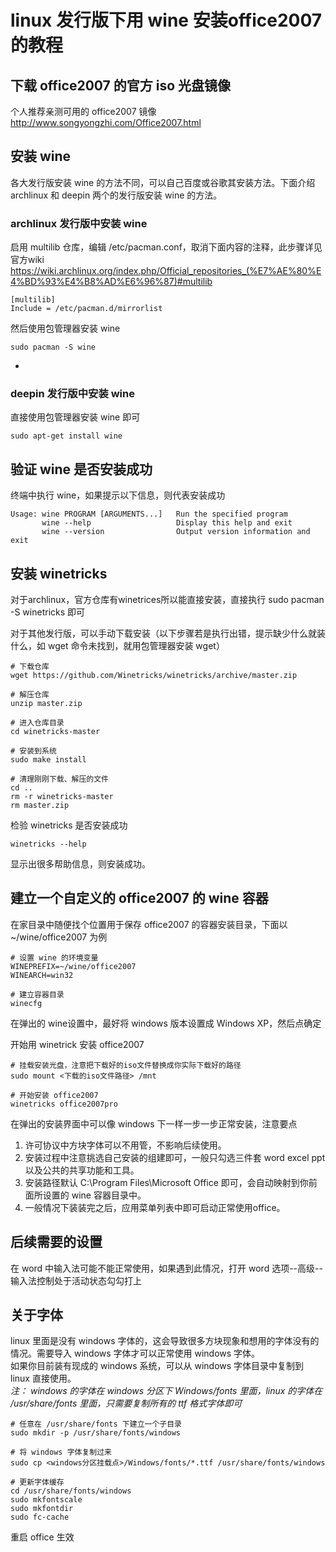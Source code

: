 # linux 发行版下用 wine 安装office2007的教程

## 下载 office2007 的官方 iso 光盘镜像
个人推荐亲测可用的 office2007 镜像 http://www.songyongzhi.com/Office2007.html

## 安装 wine
各大发行版安装 wine 的方法不同，可以自己百度或谷歌其安装方法。下面介绍 archlinux 和 deepin 两个的发行版安装 wine 的方法。

### archlinux 发行版中安装 wine
启用 multilib 仓库，编辑 /etc/pacman.conf，取消下面内容的注释，此步骤详见官方wiki  
https://wiki.archlinux.org/index.php/Official_repositories_(%E7%AE%80%E4%BD%93%E4%B8%AD%E6%96%87)#multilib

```
[multilib]
Include = /etc/pacman.d/mirrorlist
```

然后使用包管理器安装 wine

```
sudo pacman -S wine
```

-

### deepin 发行版中安装 wine
直接使用包管理器安装 wine 即可

```
sudo apt-get install wine
```


## 验证 wine 是否安装成功
终端中执行 wine，如果提示以下信息，则代表安装成功

```
Usage: wine PROGRAM [ARGUMENTS...]   Run the specified program
       wine --help                   Display this help and exit
       wine --version                Output version information and exit
```

## 安装 winetricks
对于archlinux，官方仓库有winetrices所以能直接安装，直接执行 sudo pacman -S winetricks 即可

对于其他发行版，可以手动下载安装（以下步骤若是执行出错，提示缺少什么就装什么，如 wget 命令未找到，就用包管理器安装 wget）

```
# 下载仓库
wget https://github.com/Winetricks/winetricks/archive/master.zip

# 解压仓库
unzip master.zip

# 进入仓库目录
cd winetricks-master

# 安装到系统
sudo make install

# 清理刚刚下载、解压的文件
cd ..
rm -r winetricks-master
rm master.zip
```

检验 winetricks 是否安装成功

```
winetricks --help
```
显示出很多帮助信息，则安装成功。

## 建立一个自定义的 office2007 的 wine 容器
在家目录中随便找个位置用于保存 office2007 的容器安装目录，下面以 ~/wine/office2007 为例

```
# 设置 wine 的环境变量
WINEPREFIX=~/wine/office2007
WINEARCH=win32

# 建立容器目录
winecfg
```
在弹出的 wine设置中，最好将 windows 版本设置成 Windows XP，然后点确定

开始用 winetrick 安装 office2007

```
# 挂载安装光盘，注意把下载好的iso文件替换成你实际下载好的路径
sudo mount <下载的iso文件路径> /mnt

# 开始安装 office2007
winetricks office2007pro
```
在弹出的安装界面中可以像 windows 下一样一步一步正常安装，注意要点  
1. 许可协议中方块字体可以不用管，不影响后续使用。  
2. 安装过程中注意挑选自己安装的组建即可，一般只勾选三件套 word excel ppt 以及公共的共享功能和工具。  
3. 安装路径默认 C:\Program Files\Microsoft Office 即可，会自动映射到你前面所设置的 wine 容器目录中。
4. 一般情况下装装完之后，应用菜单列表中即可启动正常使用office。

## 后续需要的设置
在 word 中输入法可能不能正常使用，如果遇到此情况，打开 word 选项--高级--输入法控制处于活动状态勾勾打上

## 关于字体
linux 里面是没有 windows 字体的，这会导致很多方块现象和想用的字体没有的情况。需要导入 windows 字体才可以正常使用 windows 字体。  
如果你目前装有现成的 windows 系统，可以从 windows 字体目录中复制到 linux 直接使用。  
*注： windows 的字体在 windows 分区下 Windows/fonts 里面，linux 的字体在 /usr/share/fonts 里面，只需要复制所有的 ttf 格式字体即可*

```
# 任意在 /usr/share/fonts 下建立一个子目录
sudo mkdir -p /usr/share/fonts/windows

# 将 windows 字体复制过来
sudo cp <windows分区挂载点>/Windows/fonts/*.ttf /usr/share/fonts/windows

# 更新字体缓存
cd /usr/share/fonts/windows
sudo mkfontscale
sudo mkfontdir
sudo fc-cache 
```
重启 office 生效






